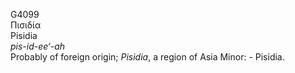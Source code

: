 <body>
  <p>G4099<br>  Πισιδία  <br> Pisidia  <br><i>pis-id-ee‘-ah </i><br>Probably of foreign origin; <i>Pisidia</i>, a region of Asia Minor: - Pisidia.<br></p>
 </body>